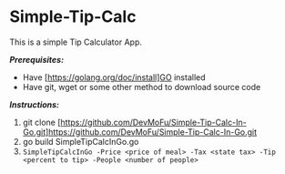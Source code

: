 # Simple-Tip-Calc

This is a simple Tip Calculator App.

***Prerequisites:***
- Have [https://golang.org/doc/install]GO installed
- Have git, wget or some other method to download source code

***Instructions:***
1. git clone [https://github.com/DevMoFu/Simple-Tip-Calc-In-Go.git]https://github.com/DevMoFu/Simple-Tip-Calc-In-Go.git
2. go build SimpleTipCalcInGo.go
3. `SimpleTipCalcInGo -Price <price of meal> -Tax <state tax> -Tip <percent to tip> -People <number of people>`